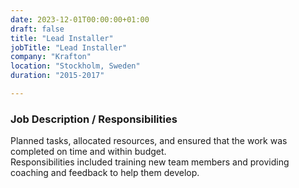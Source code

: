 ```yaml
---
date: 2023-12-01T00:00:00+01:00
draft: false
title: "Lead Installer"
jobTitle: "Lead Installer"
company: "Krafton"
location: "Stockholm, Sweden"
duration: "2015-2017"

---
```

### Job Description / Responsibilities
Planned tasks, allocated resources, and ensured that the work was completed on time and within budget.  
Responsibilities included training new team members and providing coaching and feedback to help them develop.